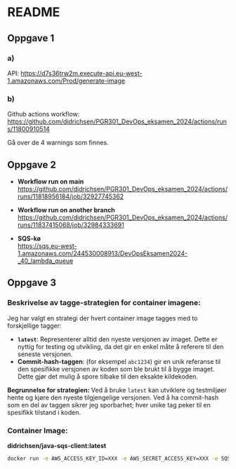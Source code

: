 # README

## Oppgave 1

### a)
API: https://d7s36trw2m.execute-api.eu-west-1.amazonaws.com/Prod/generate-image

### b)
Github actions workflow: https://github.com/didrichsen/PGR301_DevOps_eksamen_2024/actions/runs/11800910514

Gå over de 4 warnings som finnes.

## Oppgave 2

- **Workflow run on main**  
  https://github.com/didrichsen/PGR301_DevOps_eksamen_2024/actions/runs/11818956184/job/32927745362

- **Workflow run on another branch**  
  https://github.com/didrichsen/PGR301_DevOps_eksamen_2024/actions/runs/11837415068/job/32984333691

- **SQS-kø**  
  https://sqs.eu-west-1.amazonaws.com/244530008913/DevOpsEksamen2024-_40_lambda_queue

## Oppgave 3

### Beskrivelse av tagge-strategien for container imagene:
Jeg har valgt en strategi der hvert container image tagges med to forskjellige tagger:

- **`latest`**: Representerer alltid den nyeste versjonen av imaget. Dette er nyttig for testing og utvikling, da det gir en enkel måte å referere til den seneste versjonen.
- **Commit-hash-taggen**: (for eksempel `abc1234`) gir en unik referanse til den spesifikke versjonen av koden som ble brukt til å bygge imaget. Dette gjør det mulig å spore tilbake til den eksakte kildekoden.

**Begrunnelse for strategien:**
Ved å bruke `latest` kan utviklere og testmiljøer hente og kjøre den nyeste tilgjengelige versjonen. Ved å ha commit-hash som en del av taggen sikrer jeg sporbarhet; hver unike tag peker til en spesifikk tilstand i koden.

### Container Image:
**didrichsen/java-sqs-client:latest**

```bash
docker run -e AWS_ACCESS_KEY_ID=XXX -e AWS_SECRET_ACCESS_KEY=XXX -e SQS_QUEUE_URL=https://sqs.eu-west-1.amazonaws.com/244530008913/DevOpsEksamen2024-_40_lambda_queue didrichsen/java-sqs-client:latest "me on top of a baloon"
